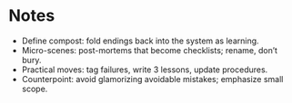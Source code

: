 
# Notes
- Define compost: fold endings back into the system as learning.
- Micro-scenes: post-mortems that become checklists; rename, don’t bury.
- Practical moves: tag failures, write 3 lessons, update procedures.
- Counterpoint: avoid glamorizing avoidable mistakes; emphasize small scope.
